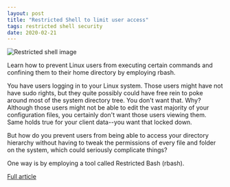 ```yaml
---
layout: post
title: "Restricted Shell to limit user access"
tags: restricted shell security
date: 2020-02-21
---
```


![Restricted shell image](https://tr3.cbsistatic.com/hub/i/r/2020/02/13/c93f67d5-5e9b-4330-bdea-287cfea26423/resize/770x/f8b751f8663f503a09345df8d527ca4d/rbash-error.jpg)

Learn how to prevent Linux users from executing certain commands and confining them to their 
home directory by employing rbash.

You have users logging in to your Linux system. Those users might have not have sudo rights, but 
they quite possibly could have free rein to poke around most of the system directory tree. You 
don't want that. Why? Although those users might not be able to edit the vast majority of your 
configuration files, you certainly don't want those users viewing them. Same holds true for your 
client data--you want that locked down.

But how do you prevent users from being able to access your directory hierarchy without having to 
tweak the permissions of every file and folder on the system, which could seriously complicate things?

One way is by employing a tool called Restricted Bash (rbash).

[Full article](https://www.techrepublic.com/article/how-to-use-restricted-shell-to-limit-user-access-to-a-linux-system/)
